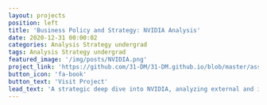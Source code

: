 ```yaml
---
layout: projects
position: left
title: 'Business Policy and Strategy: NVIDIA Analysis'
date: 2020-12-31 00:00:02
categories: Analysis Strategy undergrad
tags: Analysis Strategy undergrad
featured_image: '/img/posts/NVIDIA.png'
project_link: 'https://github.com/31-DM/31-DM.github.io/blob/master/assets/Work/School/Undergrad/Papers/BPS/README.md'
button_icon: 'fa-book'
button_text: 'Visit Project'
lead_text: 'A strategic deep dive into NVIDIA, analyzing external and internal factors, culminating in key strategic recommendations.'
---
```

